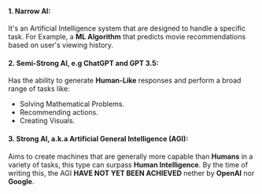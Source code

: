 #### 1. Narrow AI:

It's an Artificial Intelligence system that are designed to handle a specific task. For Example, a **ML Algorithm** that predicts movie recommendations based on user's viewing history.

#### 2. Semi-Strong AI, e.g ChatGPT and GPT 3.5:

Has the ability to generate **Human-Like** responses and perform a broad range of tasks like:

- Solving Mathematical Problems.
- Recommending actions.
- Creating Visuals.

#### 3. Strong AI, a.k.a Artificial General Intelligence (AGI):

Aims to create machines that are generally more capable than **Humans** in a variety of tasks, this type can surpass **Human Intelligence**. By the time of writing this, the AGI **HAVE NOT YET BEEN ACHIEVED** nether by **OpenAI** nor **Google**.
